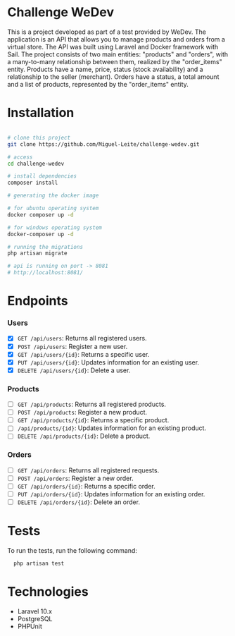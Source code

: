 # Challenge WeDev

This is a project developed as part of a test provided by WeDev. The application is an API that allows you to manage products and orders from a virtual store. The API was built using Laravel and Docker framework with Sail. The project consists of two main entities: "products" and "orders", with a many-to-many relationship between them, realized by the "order_items" entity. Products have a name, price, status (stock availability) and a relationship to the seller (merchant). Orders have a status, a total amount and a list of products, represented by the "order_items" entity.

# Installation

```bash

# clone this project 
git clone https://github.com/Miguel-Leite/challenge-wedev.git

# access
cd challenge-wedev

# install dependencies
composer install

# generating the docker image

# for ubuntu operating system
docker composer up -d

# for windows operating system
docker-composer up -d

# running the migrations
php artisan migrate

# api is running on port -> 8081
# http://localhost:8081/

```

# Endpoints

### Users

- [x] `GET /api/users`: Returns all registered users.
- [x] `POST /api/users`: Register a new user.
- [x] `GET /api/users/{id}`: Returns a specific user.
- [x] `PUT /api/users/{id}`: Updates information for an existing user.
- [x] `DELETE /api/users/{id}`: Delete a user.

### Products

- [ ] `GET /api/products`: Returns all registered products.
- [ ] `POST /api/products`: Register a new product.
- [ ] `GET /api/products/{id}`: Returns a specific product.
- [ ] `/api/products/{id}`: Updates information for an existing product.
- [ ] `DELETE /api/products/{id}`: Delete a product.

### Orders

- [ ] `GET /api/orders`: Returns all registered requests.
- [ ] `POST /api/orders`: Register a new order.
- [ ] `GET /api/orders/{id}`: Returns a specific order.
- [ ] `PUT /api/orders/{id}`: Updates information for an existing order.
- [ ] `DELETE /api/orders/{id}`: Delete an order.

# Tests

To run the tests, run the following command: 

```bash
  php artisan test 
```

# Technologies

- Laravel 10.x
- PostgreSQL
- PHPUnit




